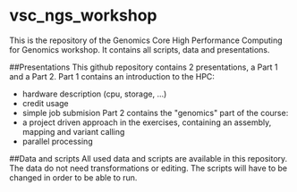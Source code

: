 # vsc_ngs_workshop
This is the repository of the Genomics Core High Performance Computing for Genomics workshop.
It contains all scripts, data and presentations.

##Presentations
This github repository contains 2 presentations, a Part 1 and a Part 2.
Part 1 contains an introduction to the HPC:
* hardware description (cpu, storage, ...)
* credit usage
* simple job submision
Part 2 contains the "genomics" part of the course:
* a project driven approach in the exercises, containing an assembly, mapping and variant calling
* parallel processing

##Data and scripts
All used data and scripts are available in this repository.
The data do not need transformations or editing.
The scripts will have to be changed in order to be able to run.
